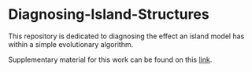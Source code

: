 # Diagnosing-Island-Structures
This repository is dedicated to diagnosing the effect an island model has within a simple evolutionary algorithm.

Supplementary material for this work can be found on this [link](https://jgh9094.github.io/Diagnosing-Island-Structures/).